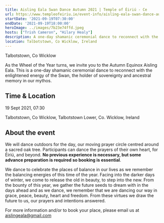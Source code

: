```yaml
---
title: Aisling Eala Swan Dance Autumn 2021 | Temple of Éiriú - Ce
url: https://www.templeofeiriu.ie/event-info/aisling-eala-swan-dance-autumn-2021
startDate: '2021-09-19T07:30:00'
endDate: '2021-09-19T18:00:00'
heroImage: ../images/7b23e74ffd.jpeg
hosts: ["Trish Cameron", "Hilary Healy"]
description: A one-day shamanic ceremonial dance to reconnect with the enlightened energy of the Swan, the holder of sovereignty and ancestral memory in our mythos.
location: Talbotstown, Co Wicklow, Ireland
---
```


Talbotstown, Co Wicklow

As the Wheel of the Year turns, we invite you to the Autumn Equinox Aisling Eala. This is a one-day shamanic ceremonial dance to reconnect with the enlightened energy of the Swan, the holder of sovereignty and ancestral memory in our mythos.

Time & Location
---------------

19 Sept 2021, 07:30

Talbotstown, Co Wicklow, Talbotstown Lower, Co. Wicklow, Ireland

About the event
---------------

We will dance outdoors for the day, our moving prayer circle centred around a sacred oak tree. Participants can dance the prayers of their own heart, for Éiriú, and beyond. **No previous experience is necessary, but some advance preparation is required so booking is essential**.

We dance to celebrate the places of balance in our lives as we remember the balancing energies of this time of the year. Facing into the darker days of winter, we come to release the old in beauty, to step into the new. From the bounty of this year, we gather the future seeds to dream with in the days ahead and as we dance, we remember that we are dancing our way in grace, peace, beauty, heart and freedom. From these virtues we draw the future to us, our prayers and intentions answered.

For more information and/or to book your place, please email us at aislingeala@gmail.com
